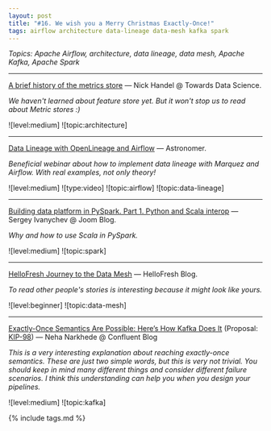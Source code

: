 ```yaml
---
layout: post
title: "#16. We wish you a Merry Christmas Exactly-Once!"
tags: airflow architecture data-lineage data-mesh kafka spark
---
```


*Topics: Apache Airflow, architecture, data lineage, data mesh, Apache Kafka, Apache Spark*

<!--cut-->

---

[A brief history of the metrics store](https://towardsdatascience.com/a-brief-history-of-the-metrics-store-28208ec8f6f1) — Nick Handel @ Towards Data Science.

*We haven't learned about feature store yet. But it won't stop us to read about Metric stores :)*

![level:medium] ![topic:architecture]

---

[Data Lineage with OpenLineage and Airflow](https://youtu.be/2s013GQy1Sw) — Astronomer.

*Beneficial webinar about how to implement data lineage with Marquez and Airflow. With real examples, not only theory!*

![level:medium] ![type:video] ![topic:airflow] ![topic:data-lineage]

---

[Building data platform in PySpark. Part 1. Python and Scala interop](https://medium.com/joom/building-data-platform-in-pyspark-part-1-python-and-scala-interop-c52f96b7dc59) — Sergey Ivanychev @ Joom Blog.

*Why and how to use Scala in PySpark.*

![level:medium] ![topic:spark]

---

[HelloFresh Journey to the Data Mesh](https://engineering.hellofresh.com/hellofresh-journey-to-the-data-mesh-7fe590f26bda) — HelloFresh Blog.

*To read other people's stories is interesting because it might look like yours.*

![level:beginner] ![topic:data-mesh]

---

[Exactly-Once Semantics Are Possible: Here’s How Kafka Does It](https://www.confluent.io/blog/exactly-once-semantics-are-possible-heres-how-apache-kafka-does-it/) (Proposal: [KIP-98](https://cwiki.apache.org/confluence/display/KAFKA/KIP-98+-+Exactly+Once+Delivery+and+Transactional+Messaging)) — Neha Narkhede @ Confluent Blog

*This is a very interesting explanation about reaching exactly-once semantics. These are just two simple words, but this is very not trivial. You should keep in mind many different things and consider different failure scenarios. I think this understanding can help you when you design your pipelines.*

![level:medium] ![topic:kafka]


{% include tags.md %}
